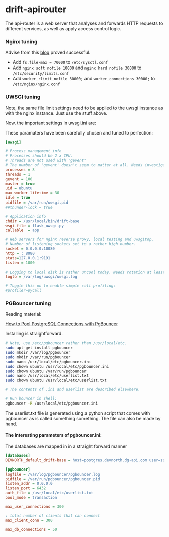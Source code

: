 # drift-apirouter
The api-router is a web server that analyses and forwards HTTP requests to different services, as well as apply access control logic.



### Nginx tuning
Advise from this [blog](https://gist.github.com/joewiz/4c39c9d061cf608cb62b) proved successful.

 - Add `fs.file-max = 70000` to `/etc/sysctl.conf`
 - Add `nginx soft nofile 10000` and `nginx hard nofile 30000` to `/etc/security/limits.conf`
 - Add `worker_rlimit_nofile 30000;` and `worker_connections 30000;` to `/etc/nginx/nginx.conf`


### UWSGI tuning

Note, the same file limit settings need to be applied to the uwsgi instance as with the nginx instance. Just use the stuff above.

Now, the important settings in uwsgi.ini are:

These paramaters have been carefully chosen and tuned to perfection:

```ini
[uwsgi]

# Process management info
# Processes should be 2 x CPU.
# Threads are not used with 'gevent'
# The number of 'gevent' doesn't seem to matter at all. Needs investigating. (Libraries are not monkeypatched, etc..)
processes = 8
threads = 1
gevent = 100
master = true
uid = ubuntu
max-worker-lifetime = 30
idle = true
pidfile = /var/run/uwsgi.pid
##thunder-lock = true

# Application info
chdir = /usr/local/bin/drift-base
wsgi-file = flask_uwsgi.py
callable  = app

# Web servers for nginx reverse proxy, local testing and uwsgitop.
# Number of listening sockets set to a rather high number.
socket = 0.0.0.0:10080
http = : 8080
stats=127.0.0.1:9191
listen = 1000

# Logging to local disk is rather uncool today. Needs rotation at least.
logto = /var/log/uwsgi/uwsgi.log

# Toggle this on to enable simple call profiling:
#profiler=pycall
```


### PGBouncer tuning

Reading material:

[How to Pool PostgreSQL Connections with PgBouncer](https://www.compose.com/articles/how-to-pool-postgresql-connections-with-pgbouncer/)

Installing is straightforward.

```bash
# Note, use /etc/pgbouncer rather than /usr/local/etc.
sudo apt-get install pgbouncer
sudo mkdir /var/log/pgbouncer
sudo mkdir /var/run/pgbouncer
sudo nano /usr/local/etc/pgbouncer.ini
sudo chown ubuntu /usr/local/etc/pgbouncer.ini
sudo chown ubuntu /var/run/pgbouncer
sudo nano /usr/local/etc/userlist.txt
sudo chown ubuntu /usr/local/etc/userlist.txt

# The contents of .ini and userlist are described elsewhere.

# Run bouncer in shell:
pgbouncer -R /usr/local/etc/pgbouncer.ini
```

The userlist.txt file is generated using a python script that comes with pgbouncer as is called something something. The file can also be made by hand.

#### The interesting parameters of pgbouncer.ini:

The databases are mapped in in a straight forward manner

```ini
[databases]
DEVNORTH_default_drift-base = host=postgres.devnorth.dg-api.com user=zzp_user password=zzp_user

[pgbouncer]
logfile = /var/log/pgbouncer/pgbouncer.log
pidfile = /var/run/pgbouncer/pgbouncer.pid
listen_addr = 0.0.0.0
listen_port = 6432
auth_file = /usr/local/etc/userlist.txt
pool_mode = transaction

max_user_connections = 300

; total number of clients that can connect
max_client_conn = 300

max_db_connections = 50

```



